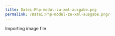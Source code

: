 ```yaml
---
title: Datei:Php-modul-zu-xml-ausgabe.png
permalink: /Datei:Php-modul-zu-xml-ausgabe.png/
---
```


Importing image file